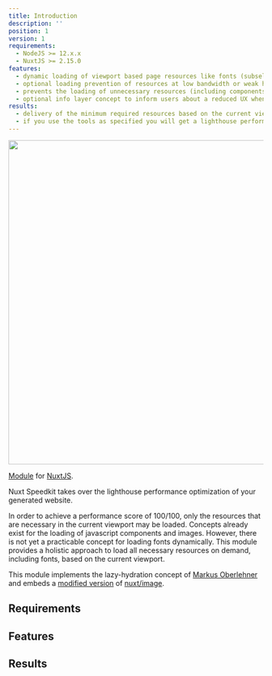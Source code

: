 ```yaml
---
title: Introduction
description: ''
position: 1
version: 1
requirements:
  - NodeJS >= 12.x.x
  - NuxtJS >= 2.15.0
features:
  - dynamic loading of viewport based page resources like fonts (subselectors, media queries), components, pictures
  - optional loading prevention of resources at low bandwidth or weak hardware
  - prevents the loading of unnecessary resources (including components) that are outside the current viewport.
  - optional info layer concept to inform users about a reduced UX when bandwidth or hardware is compromised.
results:
  - delivery of the minimum required resources based on the current viewport
  - if you use the tools as specified you will get a lighthouse performance score of 100/100
---
```


<!-- <img src="/preview.png" class="light-img" width="1280" height="640" alt=""/>
<img src="/preview-dark.png" class="dark-img" width="1280" height="640" alt=""/> -->
<img src="/intro-light.png" width="1280" height="640" alt=""/>

[Module]() for [NuxtJS](https://nuxtjs.org).

Nuxt Speedkit takes over the lighthouse performance optimization of your generated website.

In order to achieve a performance score of 100/100, only the resources that are necessary in the current viewport may be loaded. Concepts already exist for the loading of javascript components and images.
However, there is not yet a practicable concept for loading fonts dynamically. This module provides a holistic approach to load all necessary resources on demand, including fonts, based on the current viewport.

This module implements the lazy-hydration concept of [Markus Oberlehner](https://github.com/maoberlehner/vue-lazy-hydration) and embeds a [modified version](https://github.com/StephanGerbeth/image) of [nuxt/image](https://github.com/nuxt/image).

## Requirements

<list type="info" :items="requirements"></list>
## Features

<list type="success" :items="features"></list>

## Results

<list type="success" :items="results"></list>
